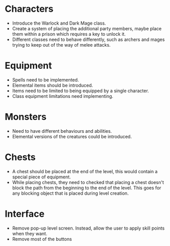 # Characters
- Introduce the Warlock and Dark Mage class.
- Create a system of placing the additional party members, maybe place them
within a prison which requires a key to unlock it.
- Different classes need to behave differently, such as archers and mages
trying to keep out of the way of melee attacks.

# Equipment
- Spells need to be implemented.
- Elemental items should be introduced.
- Items need to be limited to being equipped by a single character.
- Class equipment limitations need implementing.

# Monsters
- Need to have different behaviours and abilities.
- Elemental versions of the creatures could be introduced.

# Chests
- A chest should be placed at the end of the level, this would contain a
special piece of equipment.
- While placing chests, they need to checked that placing a chest doesn't
block the path from the beginning to the end of the level. This goes for any
blocking object that is placed during level creation.

# Interface
- Remove pop-up level screen. Instead, allow the user to apply skill points
when they want.
- Remove most of the buttons
